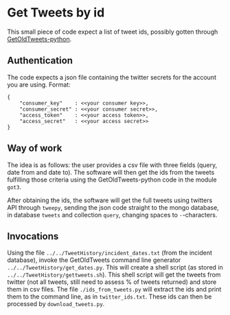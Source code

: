 # Get Tweets by id

This small piece of code expect a list of tweet ids, possibly gotten through 
[GetOldTweets-python](https://github.com/Jefferson-Henrique/GetOldTweets-python).

## Authentication
The code expects a json file containing the twitter secrets for the account you are using. Format:

```
{
    "consumer_key"    : <<your consumer key>>,
    "consumer_secret" : <<your consumer secret>>,
    "access_token"    : <<your access token>>,
    "access_secret"   : <<your access secret>>
}
```

## Way of work
The idea is as follows: the user provides a csv file with three fields (query, date 
from and date to). The software will then get the ids from the tweets fulfilling
those criteria using the GetOldTweets-python code in the module `got3`.

After obtaining the ids, the software will get the full tweets using twitters API
through `tweepy`, sending the json code straight to the mongo database, in database
`tweets` and collection `query`, changing spaces to `-`-characters.

## Invocations
Using the file `../../TweetHistory/incident_dates.txt` (from the incident database), invoke the 
GetOldTweets command line generator `../../TweetHistory/get_dates.py`.  This will create a shell script
(as stored in `../../TweetHistory/gettweets.sh`). This shell script will get the tweets from twitter
(not all tweets, still need to assess % of tweets returned) and store them in csv files.
The file `./ids_from_tweets.py` will extract the ids and print them to the command line, as in
`twitter_ids.txt`. These ids can then be processed by `download_tweets.py`.